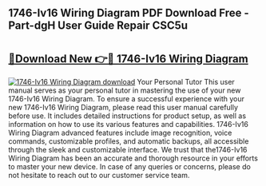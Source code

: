 ## 1746-Iv16 Wiring Diagram PDF Download Free - Part-dgH User Guide Repair CSC5u

# <h2><a href="http://dfmzdj.blite.top/?on=1746-Iv16+Wiring+Diagram">🔗Download New 👉🔴 1746-Iv16 Wiring Diagram</a></h2>

[![1746-Iv16 Wiring Diagram download](https://i.imgur.com/lujVjoI.png)](http://dfmzdj.blite.top/?on=1746-Iv16+Wiring+Diagram)
Your Personal Tutor This user manual serves as your personal tutor in mastering the use of your new 1746-Iv16 Wiring Diagram. To ensure a successful experience with your new 1746-Iv16 Wiring Diagram, please read this user manual carefully before use. It includes detailed instructions for product setup, as well as information on how to use its various features and capabilities. 1746-Iv16 Wiring Diagram advanced features include image recognition, voice commands, customizable profiles, and automatic backups, all accessible through the sleek and customizable interface. We trust that the1746-Iv16 Wiring Diagram has been an accurate and thorough resource in your efforts to master your new device. In case of any queries or concerns, please do not hesitate to reach out to our customer service team.
